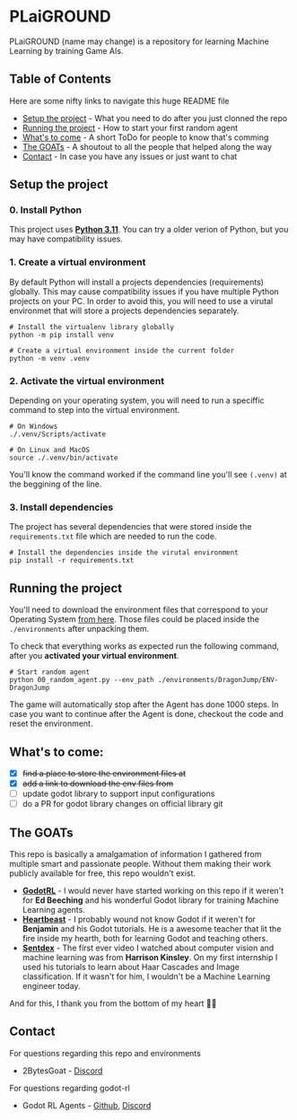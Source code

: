 # PLaiGROUND

PLaiGROUND (name may change) is a repository for learning Machine Learning by training Game AIs. 

## Table of Contents

Here are some nifty links to navigate this huge README file

- [Setup the project](#setup) - What you need to do after you just clonned the repo
- [Running the project](#running-the-project) - How to start your first random agent
- [What's to come](#whats-to-come) - A short ToDo for people to know that's comming
- [The GOATs](#the-goats) - A shoutout to all the people that helped along the way
- [Contact](#contact) - In case you have any issues or just want to chat

## Setup the project
### 0. Install Python
This project uses **[Python 3.11](https://www.python.org/downloads/release/python-31110/)**. You can try a older verion of Python, but you may have compatibility issues.

### 1. Create a virtual environment 

By default Python will install a projects dependencies (requirements) globally. This may cause compatibility issues if you have multiple Python projects on your PC. In order to avoid this, you will need to use a virutal environmet that will store a projects dependencies separately.
```
# Install the virtualenv library globally
python -m pip install venv

# Create a virtual environment inside the current folder
python -m venv .venv
```

### 2. Activate the virtual environment

Depending on your operating system, you will need to run a speciffic command to step into the virtual environment.
```
# On Windows
./.venv/Scripts/activate

# On Linux and MacOS
source ./.venv/bin/activate
```
You'll know the command worked if the command line you'll see `(.venv)` at the beggining of the line.

### 3. Install dependencies

The project has several dependencies that were stored inside the `requirements.txt` file which are needed to run the code.

```
# Install the dependencies inside the virutal environment
pip install -r requirements.txt
```

## Running the project

You'll need to download the environment files that correspond to your Operating System [from here](https://github.com/2BytesGoat/ENV-DragonJump/releases). Those files could be placed inside the `./environments` after unpacking them.

To check that everything works as expected run the following command, after you **activated your virtual environment**.

```
# Start random agent
python 00_random_agent.py --env_path ./environments/DragonJump/ENV-DragonJump
```

The game will automatically stop after the Agent has done 1000 steps. In case you want to continue after the Agent is done, checkout the code and reset the environment.

## What's to come:

- [x] ~~find a place to store the environment files at~~
- [x] ~~add a link to download the env files from~~
- [ ] update godot library to support input configurations
- [ ] do a PR for godot library changes on official library git

## The GOATs

This repo is basically a amalgamation of information I gathered from multiple smart and passionate people. Without them making their work publicly available for free, this repo wouldn't exist.

* **[GodotRL](https://github.com/edbeeching/godot_rl_agents)** - I would never have started working on this repo if it weren't for **Ed Beeching** and his wonderful Godot library for training Machine Learning agents.
* **[Heartbeast](https://www.youtube.com/@uheartbeast)** - I probably wound not know Godot if it weren't for **Benjamin** and his Godot tutorials. He is a awesome teacher that lit the fire inside my hearth, both for learning Godot and teaching others.
* **[Sentdex](https://www.youtube.com/@sentdex)** - The first ever video I watched about computer vision and machine learning was from **Harrison Kinsley**. On my first internship I used his tutorials to learn about Haar Cascades and Image classification. If it wasn't for him, I wouldn't be a Machine Learning engineer today.

And for this, I thank you from the bottom of my heart 🙇‍♂️

## Contact

For questions regarding this repo and environments 
* 2BytesGoat - [Discord](https://discord.gg/FsKQPupcVs)

For questions regarding godot-rl
* Godot RL Agents - [Github](https://github.com/edbeeching/godot_rl_agents), [Discord](https://discord.gg/HMMD2J8SxY)